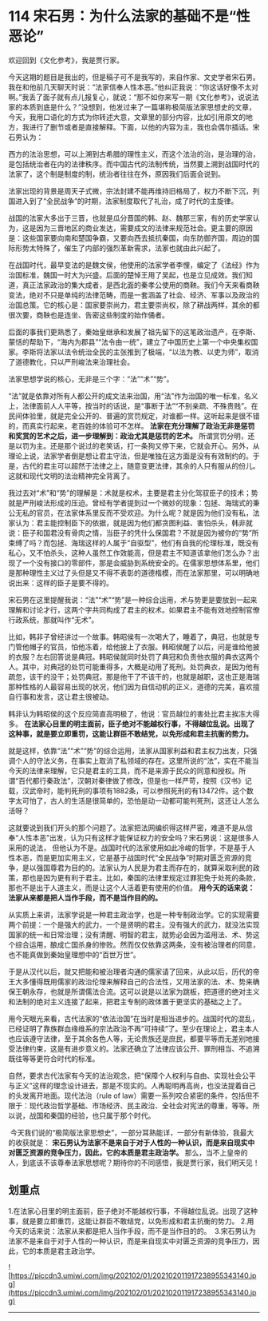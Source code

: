 # 114 宋石男：为什么法家的基础不是“性恶论”

欢迎回到《文化参考》，我是贾行家。

今天这期的题目是我出的，但是稿子可不是我写的，来自作家、文史学者宋石男。我在和他前几天聊天时说：“法家信奉人性本恶。”他纠正我说：“你这话好像不太对啊。”我丢了面子就有点儿报复心，就说：“那不如你来写一期《文化参考》，说说法家的本质到底是什么？”没想到，他发过来了一篇堪称极简版法家思想史的文章，今天，我用口语化的方式为你转述大意，文章里的部分内容，比如引用原文的地方，我进行了删节或者是直接解释。下面，以他的内容为主，我也会偶尔插话。宋石男认为：

西方的法治思想，可以上溯到古希腊的理性主义，而这个法治的治，是治理的治，是包括统治者在内的法律秩序。而中国古代的法制传统，当然要上溯到战国时代的法家了，这个制是制度的制，统治者往往在外，原因我们后面会说到。

法家出现的背景是周天子式微，宗法封建不能再维持旧格局了，权力不断下沉，列国进入到了“全民战争”的时期，法家制度取代了礼治，成了时代的主旋律。

战国的法家大多出于三晋，也就是瓜分晋国的韩、赵、魏那三家，有的历史学家认为，这是因为三晋地区的商业发达，需要成文的法律来规范社会。更主要的原因是：这些国家要向南和楚国争霸，又要向西去抵抗秦国，向东防御齐国，周边的国际形势太特殊了，催生了内部的强烈革新需求，法家也就由此兴起了。

在战国时代，最早变法的是魏文侯，他使用的法家学者李悝，编定了《法经》作为治国标准，魏国一时大为兴盛。后面的楚悼王用了吴起，也是立见成效。我们知道，真正法家政治的集大成者，是西北面的秦孝公使用的商鞅。我们今天来看商鞅变法，绝对不只是单纯的法律范畴，而是一套涵盖了社会、经济、军事以及政治的治国总策。它的核心是：国家要崇尚力，君主要崇尚权，除了耕战两样，其余的都很次要，商鞅也是连坐、告密这些制度的始作俑者。

后面的事我们更熟悉了，秦始皇继承和发展了祖先留下的这笔政治遗产，在李斯、蒙恬的帮助下，“海内为郡县”“法令由一统”，建立了中国历史上第一个中央集权国家。李斯将法家以法令统治全民的主张推到了极端，“以法为教、以吏为师”，取消了道德教化，只以严刑峻法来治理社会。

法家思想学说的核心，无非是三个字：“法”“术”“势”。

“法”就是依靠对所有人都公开的成文法来治国，用“法”作为治国的唯一标准，名义上，法律面前人人平等，按当时的话说，是“事断于法”“不别亲疏、不殊贵贱”。在民间体验里，就是完全公开的、普遍的赏罚规定，对谁都一样。这听起来是很不错的，而真实行起来，老百姓的体验可不怎样。 **法家在充分理解了政治无非是惩罚和奖赏的艺术之后，进一步理解到：政治尤其是惩罚的艺术。** 所谓赏罚分明，还是以罚为主。还是那个说过的老笑话，打一条狗又停下来，它就会开心。另外，从理论上说，法家学者倒是想让君主守法，但是唯独在这方面是没有有效制约的。于是，古代的君主可以超然于法律之上，随意变更法律，其余的人只有服从的份儿。这就和现代文明的法治精神完全背离了。

我过去对“术”和“势”的理解是：术就是权术，主要是君主分化驾驭臣子的技术；势就是严刑峻法形成的压迫。曾经有学者提到过一个微妙的现象：包拯、海瑞式的秉公无私的官员，在法家体系里反而不受欢迎。为什么呢？就是因为他们没有私，法家认为：君主能控制臣下的依据，就是因为他们都贪图利益、害怕杀头，韩非就说：臣子和国君没有骨肉之情，当臣子的凭什么保国君？不就是因为被你的“势”所束缚了吗？而包拯、海瑞这样的人属于“自驱型”，他们有自我的伦理标准，既没有私心，又不怕杀头，这种人虽然工作效能高，但是君主不知道该拿他们怎么办？出现了一个没有接口的零部件，那是会威胁到系统安全的。在儒家思想体系里，他们是那种理性主义过了头但是又不得不表彰的道德楷模，而在法家那里，可以明确地说出来：这样的臣子是要不得的。

宋石男在这里提醒我说：“法”“术”“势”是一种综合运用，术与势更是要放到一起来理解和讨论才行，这两个字共同构成了君主的权术。如果君主不能有效地控制官僚行政系统，那就叫作“无术”。

比如，韩非子曾经讲过一个故事。韩昭侯有一次喝大了，睡着了，典冠，也就是专门管他帽子的官员，怕他冻着，给他披上了衣服。韩昭侯醒了以后，问是谁给他披的衣服？左右回答说是典冠。韩昭侯就同时处罚了典冠和负责他衣服的典衣这两个人。其中，对典冠的处罚可能重得多，大概是动用了死刑。处罚典衣，是因为他有疏忽，该干的没干；处罚典冠，那是他干了不该干的，也就是越职，这也正是海瑞那种性格的人最容易出现的状况，他们因为自信动机的正义，道德的完美，喜欢擅自行事和发言，这让君主很被动。

韩非认为韩昭侯的这个反应简直高明极了，他说：官员越位的害处比君主挨冻大得多。 **在法家心目里的明主面前，臣子绝对不能越权行事，不得越位乱说。出现了这种事，就是要立即重罚，这能让群臣不敢结党，以免形成和君主抗衡的势力。**

就是这样，依靠“法”“术”“势”的综合运用，法家从国家利益和君主权力出发，只强调个人的守法义务，在事实上取消了私领域的存在。这里所说的“法”，实在不能当今天的法律来理解，它只是君主的工具，而不是来源于民众的同意和授权。所谓“百代都行秦政法”，汉朝对秦律做了修改，但是也一样严苛，按照《汉书》记载，汉武帝时，能判死刑的事项有1882条，可以参照死刑的有13472件。这个数字太可怕了，古人的生活是很简单的，恐怕是动一动都可能判死刑，这还让人怎么活呀？

这就要说到我们开头的那个问题了。法家把法网编织得这样严密，难道不是从信奉“人性本恶”出发，认为只有这样才能保证权力的安全吗？宋石男说：这是很多人采用的说法， 但他认为不是。战国时代的法家使用如此冷峻的哲学，不是基于人性本恶，而是更加实用主义，它是基于战国时代“全民战争”时期对匮乏资源的竞争，是以强国尊君为目的的。法家认为人民是为君主而存在的，就算采取利民的政策，那也是因为更有利于君主。比如，秦国的法律里规定过罪犯免于处死的条款，那也不是出于人道主义，而是让这个人活着更有使用的价值。 **用今天的话来说：法家从来都是把人当作手段，而不是当作目的的。**

从实质上来讲，法家学说是一种君主政治学，也是一种专制政治学。它的实现需要两个前提：一个是强大的武力，一个是贤明的君主。没有强大的武力，就没法实现国家的统一和日常治理；没有清醒、明智的君主，就势必会因为滥用法、术、势这个综合运用，酿成亡国杀身的惨败。然而仅仅依靠这两条，没有被治理者的同意，也不能真做到秦始皇理想中的“百世万世”。

于是从汉代以后，就又把能和被治理者沟通的儒家请了回来，从此以后，历代的帝王大多懂得既用儒家的政治伦理来解释自己的合法性，又用法家的法、术、势来确保王朝永存，也就是所谓儒法合流。这可以说是以法家为跳板，把道德的绝对主义和法制的绝对主义连接了起来，把君主专制的政体置于更坚实的基础之上了。

用今天眼光来看，古代法家的“依法治国”在当时是相当进步的。战国时代的混乱，已经证明了靠族群血缘维系的宗法政治不再“可持续”了。至少在理论上，君主本人也应该遵守法律，至于其余各色人等，无论贵族还是庶民，都要平等而无差别地接受法律约束，这是有进步意义的。法家还确立了法律应该公开、罪刑相当、不追溯既往等等更符合时代的标准。

自然，要求古代法家有今天的法治观念，把“保障个人权利与自由、实现社会公平与正义”这样的理念设计进去，那是不现实的。人再聪明再高尚，也没法提着自己的头发离开地面。现代法治（rule of law）需要一系列咬合紧密的条件，包括但不限于：现代政治哲学基础、市场经济、民主政治、全社会对宪法的尊重，等等。所以说，战国和秦国的经验，也只属于那个时代。

 今天我们说的“极简版法家思想史”，一部分耳熟能详，一部分有新体验，我最大的收获就是： **宋石男认为法家不是来自于对于人性的一种认识，而是来自现实中对匮乏资源的竞争压力，因此，它的本质是君主政治学。** 那么，当不上皇帝的人，到底该不该尊奉法家思想呢？期待你的不同感悟，我是贾行家，我们明天见！

## 划重点

1.在法家心目里的明主面前，臣子绝对不能越权行事，不得越位乱说。出现了这种事，就是要立即重罚，这能让群臣不敢结党，以免形成和君主抗衡的势力。
2.用今天的话来说：法家从来都是把人当作手段，而不是当作目的的。 
3.宋石男认为法家不是来自于对于人性的一种认识，而是来自现实中对匮乏资源的竞争压力，因此，它的本质是君主政治学。

![https://piccdn3.umiwi.com/img/202102/01/202102011917238955343140.jpg](https://piccdn3.umiwi.com/img/202102/01/202102011917238955343140.jpg)

---
